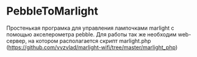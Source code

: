 PebbleToMarlight
================
Простенькая програмка для управления лампочками marlight с помощью акселерометра pebble. Для работы так же необходим web-сервер, на котором располагается скрипт marlight.php (https://github.com/vvzvlad/marlight-wifi/tree/master/marlight_php) 
